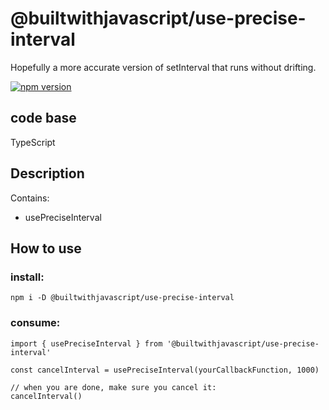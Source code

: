 # @builtwithjavascript/use-precise-interval
Hopefully a more accurate version of setInterval that runs without drifting.

[![npm version](https://badge.fury.io/js/@builtwithjavascript%2Fuse-precise-interval.svg)](https://badge.fury.io/js/@builtwithjavascript%2Fuse-precise-interval)

## code base
TypeScript

## Description
Contains:
- usePreciseInterval

## How to use

### install:
```
npm i -D @builtwithjavascript/use-precise-interval
```

### consume:
```
import { usePreciseInterval } from '@builtwithjavascript/use-precise-interval'

const cancelInterval = usePreciseInterval(yourCallbackFunction, 1000)

// when you are done, make sure you cancel it:
cancelInterval()

```
